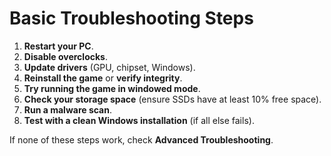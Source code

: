 # Basic Troubleshooting Steps
1. **Restart your PC**.
2. **Disable overclocks**.
3. **Update drivers** (GPU, chipset, Windows).
4. **Reinstall the game** or **verify integrity**.
5. **Try running the game in windowed mode**.
6. **Check your storage space** (ensure SSDs have at least 10% free space).
7. **Run a malware scan**.
8. **Test with a clean Windows installation** (if all else fails).

If none of these steps work, check **Advanced Troubleshooting**.
